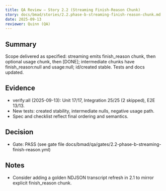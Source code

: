 ```yaml
---
title: QA Review — Story 2.2 (Streaming Finish‑Reason Chunk)
story: docs/bmad/stories/2.2.phase-b-streaming-finish-reason-chunk.md
date: 2025-09-13
reviewer: Quinn (QA)
---
```


## Summary

Scope delivered as specified: streaming emits finish_reason chunk, then optional usage chunk, then [DONE]; intermediate chunks have finish_reason:null and usage:null; id/created stable. Tests and docs updated.

## Evidence

- verify:all (2025-09-13): Unit 17/17, Integration 25/25 (2 skipped), E2E 13/13.
- New tests: created stability, intermediate nulls, negative usage path.
- Spec and checklist reflect final ordering and semantics.

## Decision

- Gate: PASS (see gate file docs/bmad/qa/gates/2.2-phase-b-streaming-finish-reason.yml)

## Notes

- Consider adding a golden NDJSON transcript refresh in 2.1 to mirror explicit finish_reason chunk.
